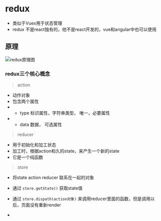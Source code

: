 # redux

- 类似于Vuex用于状态管理
- redux 不是react独有的，他不是react开发的，vue和angular中也可以使用

## 原理

![redux原理图](./note-img/redux.png)

### redux三个核心概念

> action

- 动作对象
- 包含两个属性
- - type 标识属性，字符串类型， 唯一，必要属性
- - data 数据， 可选属性

> reducer

- 用于初始化和加工状态
- 加工时，根据action和久的state，来产生一个新的state
- 它是一个纯函数

> store

- 将state action reducer 联系在一起的对象

- 通过 ```store.getState()``` 获取state值
- 通过 ```store.dispath(action对象)``` 来调用reducer里面的函数，但是调用以后，页面没有重新render
- 

